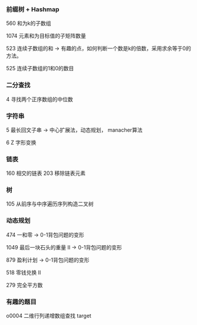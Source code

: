 ### 前缀树 + Hashmap
560 和为k的子数组

1074 元素和为目标值的子矩阵数量

523 连续子数组的和
-> 有趣的点，如何判断一个数是k的倍数，采用求余等于0的方法。

525 连续子数组的1和0的数目

### 二分查找
4 寻找两个正序数组的中位数

### 字符串
5 最长回文子串 
-> 中心扩展法，动态规划， manacher算法

6 Z 字形变换

### 链表
160 相交的链表
203 移除链表元素

### 树
105 从前序与中序遍历序列构造二叉树

### 动态规划
474 一和零
-> 0-1背包问题的变形

1049 最后一块石头的重量 II
-> 0-1背包问题的变形

879 盈利计划
-> 0-1背包问题的变形

518 零钱兑换 II

279 完全平方数

### 有趣的题目
o0004 二维行列递增数组查找 target
